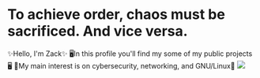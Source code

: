 <h1>To achieve order, chaos must be sacrificed. And vice versa.</h1>
✨Hello, I'm Zack✨  
🖥️In this profile you'll find my some of my public projects🖥️  
🗿My main interest is on cybersecurity, networking, and GNU/Linux🗿   
<a href="https://www.codewars.com/users/Zack2/badges/small"><img src="https://www.codewars.com/users/Zack2/badges/small"></img></a>  
<!---
ZackMvP/ZackMvP is a ✨ special ✨ repository because its `README.md` (this file) appears on your GitHub profile.
You can click the Preview link to take a look at your changes.
--->
